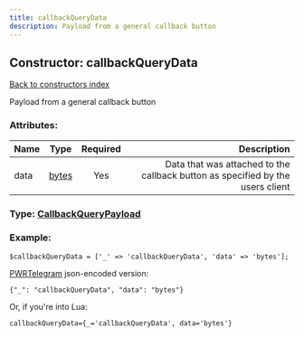 ```yaml
---
title: callbackQueryData
description: Payload from a general callback button
---
```

## Constructor: callbackQueryData  
[Back to constructors index](index.md)



Payload from a general callback button

### Attributes:

| Name     |    Type       | Required | Description |
|----------|:-------------:|:--------:|------------:|
|data|[bytes](../types/bytes.md) | Yes|Data that was attached to the callback button as specified by the users client|



### Type: [CallbackQueryPayload](../types/CallbackQueryPayload.md)


### Example:

```
$callbackQueryData = ['_' => 'callbackQueryData', 'data' => 'bytes'];
```  

[PWRTelegram](https://pwrtelegram.xyz) json-encoded version:

```
{"_": "callbackQueryData", "data": "bytes"}
```


Or, if you're into Lua:  


```
callbackQueryData={_='callbackQueryData', data='bytes'}

```


